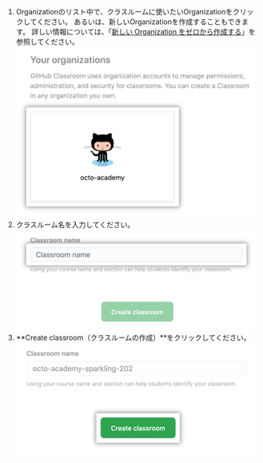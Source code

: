 1. Organizationのリスト中で、クラスルームに使いたいOrganizationをクリックしてください。 あるいは、新しいOrganizationを作成することもできます。 詳しい情報については、「[新しい Organization をゼロから作成する](/organizations/collaborating-with-groups-in-organizations/creating-a-new-organization-from-scratch)」を参照してください。 ![新しいクラスルームを作成する、Organizationリスト中のOrganization](/assets/images/help/classroom/click-organization.png)
1. クラスルーム名を入力してください。 ![クラスルーム名を入力するテキストフィールド](/assets/images/help/classroom/type-classroom-name.png)
1. **Create classroom（クラスルームの作成）**をクリックしてください。 ![クラスルーム名を入力するテキストフィールド](/assets/images/help/classroom/click-create-classroom-button.png)
